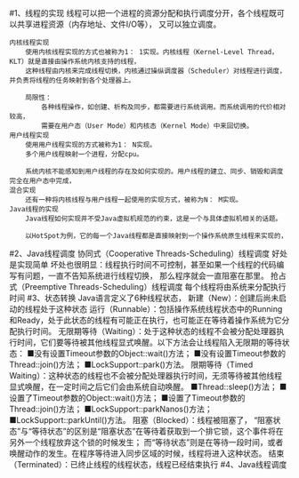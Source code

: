 #1、线程的实现
    线程可以把一个进程的资源分配和执行调度分开，各个线程既可以共享进程资源（内存地址、文件I/O等），
    又可以独立调度。
    
    内核线程实现
        使用内核线程实现的方式也被称为1： 1实现。内核线程（Kernel-Level Thread， KLT）就是直接由操作系统内核支持的线程，
        这种线程由内核来完成线程切换，内核通过操纵调度器（Scheduler）对线程进行调度，并负责将线程的任务映射到各个处理器上。
        
        局限性：
            各种线程操作，如创建、析构及同步，都需要进行系统调用。而系统调用的代价相对较高，
            需要在用户态（User Mode）和内核态（Kernel Mode）中来回切换。
    用户线程实现
        使用用户线程实现的方式被称为1： N实现。
        多个用户线程映射一个进程，分配cpu。
        
        系统内核不能感知到用户线程的存在及如何实现的。用户线程的建立、同步、销毁和调度完全在用户态中完成，
    混合实现
        还有一种将内核线程与用户线程一起使用的实现方式，被称为N： M实现。
    Java线程的实现
        Java线程如何实现并不受Java虚拟机规范的约束，这是一个与具体虚拟机相关的话题。
        
        以HotSpot为例，它的每一个Java线程都是直接映射到一个操作系统原生线程来实现的，
#2、Java线程调度
    协同式（Cooperative Threads-Scheduling）线程调度
        好处是实现简单
        坏处也很明显：线程执行时间不可控制，甚至如果一个线程的代码编写有问题，一直不告知系统进行线程切换，
        那么程序就会一直阻塞在那里。
    抢占式（Preemptive Threads-Scheduling）线程调度
        每个线程将由系统来分配执行时间
#3、状态转换
    Java语言定义了6种线程状态，
        新建（New）：创建后尚未启动的线程处于这种状态
        运行（Runnable）：包括操作系统线程状态中的Running和Ready，处于此状态的线程有可能正在执行，也可能正在等待着操作系统为它分配执行时间。
        无限期等待（Waiting）：处于这种状态的线程不会被分配处理器执行时间，它们要等待被其他线程显式唤醒。以下方法会让线程陷入无限期的等待状态：
            ■没有设置Timeout参数的Object::wait()方法；
            ■没有设置Timeout参数的Thread::join()方法；
            ■LockSupport::park()方法。
        限期等待（Timed Waiting）：这种状态的线程也不会被分配处理器执行时间，无须等待被其他线程显式唤醒，在一定时间之后它们会由系统自动唤醒。
            ■Thread::sleep()方法；
            ■设置了Timeout参数的Object::wait()方法；
            ■设置了Timeout参数的Thread::join()方法；
            ■LockSupport::parkNanos()方法；
            ■LockSupport::parkUntil()方法。
        阻塞（Blocked）：线程被阻塞了， 
            “阻塞状态”与“等待状态”的区别是“阻塞状态”在等待着获取到一个排它锁，这个事件将在另外一个线程放弃这个锁的时候发生；
            而“等待状态”则是在等待一段时间，或者唤醒动作的发生。在程序等待进入同步区域的时候，线程将进入这种状态。
        结束（Terminated）：已终止线程的线程状态，线程已经结束执行
#4、Java线程调度
